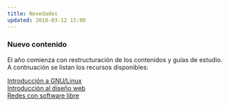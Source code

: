 ```yaml
---
title: Novedades
updated: 2018-03-12 15:00
---
```


### Nuevo contenido
El año comienza con restructuración de los contenidos y guías de estudio. A contnuación se listan los recursos disponibles:

<i class="fa fa-globe" aria-hidden="true"></i>  [Introducción a GNU/Linux](http://rauljesus.xyz/linux)<br />
<i class="fa fa-globe" aria-hidden="true"></i>  [Introducción al diseño web](http://rauljesus.xyz/web)<br />
<i class="fa fa-globe" aria-hidden="true"></i>  [Redes con software libre](http://rauljesus.xyz/redes)<br />



